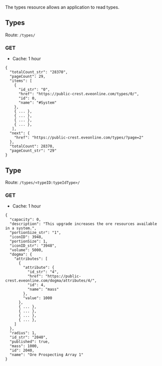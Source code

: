 The types resource allows an application to read types.

## Types
Route: ``/types/``

### GET
* Cache: 1 hour

```
{
  "totalCount_str": "28370",
  "pageCount": 29,
  "items": [
    {
      "id_str": "0",
      "href": "https://public-crest.eveonline.com/types/0/",
      "id": 0,
      "name": "#System"
    },
    { ... },
    { ... },
    { ... },
    { ... },
   ],
  "next": {
    "href": "https://public-crest.eveonline.com/types/?page=2"
  },
  "totalCount": 28370,
  "pageCount_str": "29"
}
```

## Type
Route: ``/types/<typeID:typeIdType>/``

### GET
* Cache: 1 hour

```
{
  "capacity": 0,
  "description": "This upgrade increases the ore resources available in a system.",
  "portionSize_str": "1",
  "iconID": 3948,
  "portionSize": 1,
  "iconID_str": "3948",
  "volume": 5000,
  "dogma": {
    "attributes": [
      {
        "attribute": {
          "id_str": "4",
          "href": "https://public-crest.eveonline.com/dogma/attributes/4/",
          "id": 4,
          "name": "mass"
        },
        "value": 1000
      },
      { ... },
      { ... },
      { ... },
      { ... },
    ]
  },
  "radius": 1,
  "id_str": "2040",
  "published": true,
  "mass": 1000,
  "id": 2040,
  "name": "Ore Prospecting Array 1"
}
```